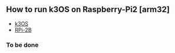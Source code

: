 ## How to run k3OS on Raspberry-Pi2 [arm32] 

  * [k3OS](https://github.com/rancher/k3os)
  * [RPi-2B](https://www.raspberrypi.org/products/raspberry-pi-2-model-b/)

### To be done

